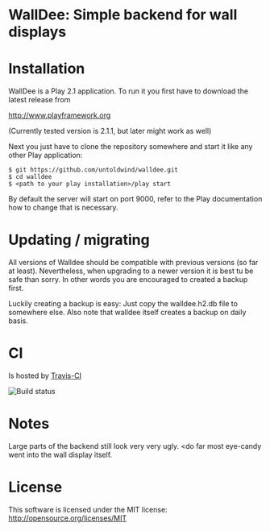 WallDee: Simple backend for wall displays
=========================================

# Installation

WallDee is a Play 2.1 application. To run it you first have to download the latest release from

http://www.playframework.org

(Currently tested version is 2.1.1, but later might work as well)

Next you just have to clone the repository somewhere and start it like any other Play application:

```
$ git https://github.com/untoldwind/walldee.git
$ cd walldee
$ <path to your play installation>/play start
```

By default the server will start on port 9000, refer to the Play documentation how to change that is necessary.

# Updating / migrating

All versions of Walldee should be compatible with previous versions (so far at least).
Nevertheless, when upgrading to a newer version it is best tu be safe than sorry. In other words you are encouraged
to created a backup first.

Luckily creating a backup is easy: Just copy the walldee.h2.db file to somewhere else. Also note that walldee
itself creates a backup on daily basis.

# CI

Is hosted by [Travis-CI](https://travis-ci.org/untoldwind/walldee)

![Build status](https://api.travis-ci.org/untoldwind/walldee.png)

# Notes

Large parts of the backend still look very very ugly. <do far most eye-candy went into the wall display itself.

# License

This software is licensed under the MIT license: http://opensource.org/licenses/MIT
